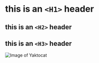 # this is an `<H1>` header
## this is an `<H2>` header
## this is an `<H3>` header

![Image of Yaktocat](https://octodex.github.com/images/yaktocat.png)
